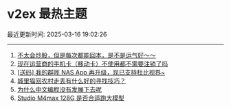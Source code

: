 # v2ex 最热主题

最近更新时间: 2025-03-16 19:02:26

--- 
1. [不太会炒股，但是每次都能回本，是不是运气好～～](https://www.v2ex.com/t/1118760) 
2. [现在运营商的手机卡（移动卡）不使用都不需要注销了吗](https://www.v2ex.com/t/1118746) 
3. [[送码] 我的群晖 NAS App 再升级，现已支持杜比视界~](https://www.v2ex.com/t/1118750) 
4. [城里猫回农村走丢有什么好的寻找技巧？](https://www.v2ex.com/t/1118756) 
5. [为什么中文编程没有发展下去呢](https://www.v2ex.com/t/1118805) 
6. [Studio M4max 128G 是否合适跑大模型](https://www.v2ex.com/t/1118789) 
